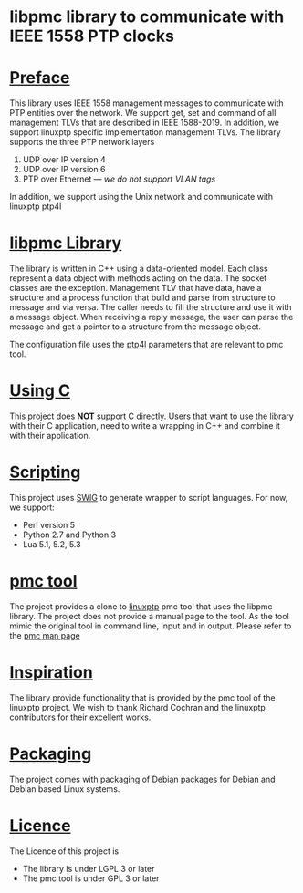 # libpmc library to communicate with IEEE 1558 PTP clocks

# <u>Preface</u>

This library uses IEEE 1558 management messages to communicate with PTP entities over the network.
We support get, set and command of all management TLVs that are described in IEEE 1588-2019.
In addition, we support linuxptp specific implementation management TLVs.
The library supports the three PTP network layers

 1. UDP over IP version 4
 1. UDP over IP version 6
 1. PTP over Ethernet &mdash; *we do not support VLAN tags*

In addition, we support using the Unix network and communicate with linuxptp ptp4l

# <u>libpmc Library</u>
The library is written in C++ using a data-oriented model.
Each class represent a data object with methods acting on the data.
The socket classes are the exception.
Management TLV that have data, have a structure and a process function that
build and parse from structure to message and via versa.
The caller needs to fill the structure and use it with a message object.
When receiving a reply message, the user can parse the message and
get a pointer to a structure from the message object.

The configuration file uses the [ptp4l](https://manpages.debian.org/unstable/linuxptp/ptp4l.8.en.html)
parameters that are relevant to pmc tool.

# <u>Using C</u>
This project does **NOT** support C directly.
Users that want to use the library with their C application,
need to write a wrapping in C++ and combine it with their application.

# <u>Scripting</u>
This project uses [SWIG](http://www.swig.org/) to generate wrapper to script languages.
For now, we support:

  * Perl version 5
  * Python 2.7 and Python 3
  * Lua 5.1, 5.2, 5.3

# <u>pmc tool</u>
The project provides a clone to [linuxptp](http://linuxptp.sf.net/)
pmc tool that uses the libpmc library.
The project does not provide a manual page to the tool.
As the tool mimic the original tool in command line, input and in output.
Please refer to the [pmc man page](https://manpages.debian.org/unstable/linuxptp/pmc.8.en.html)

# <u>Inspiration</u>
The library provide functionality that is provided by the pmc tool of the linuxptp project.
We wish to thank Richard Cochran and the linuxptp contributors for their excellent works.

# <u>Packaging</u>
The project comes with packaging of Debian packages for Debian and Debian based Linux systems.

# <u>Licence</u>
The Licence of this project is

  * The library is under LGPL 3 or later
  * The pmc tool is under GPL 3 or later

